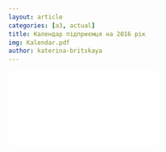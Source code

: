 ```yaml
---
layout: article
categories: [a3, actual]
title: Календар підприємця на 2016 рік 
img: Kalendar.pdf
author: katerina-britskaya
--- 
```

![Календар підприємця на 2016 рік](/images/Kalendar.pdf)
